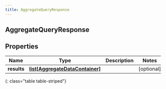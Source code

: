 ```yaml
---
title: AggregateQueryResponse
---
```

## AggregateQueryResponse

## Properties

|Name | Type | Description | Notes|
|------------ | ------------- | ------------- | -------------|
| **results** | [**list[AggregateDataContainer]**](AggregateDataContainer.html) |  | [optional] |
{: class="table table-striped"}


